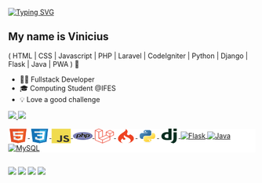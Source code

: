 <a href="https://git.io/typing-svg"><img src="https://readme-typing-svg.demolab.com?font=Fira+Code&weight=450&pause=1000&width=435&lines=Hello+There+%F0%9F%91%8B" alt="Typing SVG" /></a>
## My name is Vinicius
( HTML | CSS | Javascript | PHP | Laravel | CodeIgniter | Python | Django | Flask | Java | PWA ) 🚀
<ul>
  <li>👨‍💻 Fullstack Developer</li>
  <li>🎓 Computing Student @IFES</li>
  <li>💡 Love a good challenge
</li>
</ul>

<div>
  <a href="https://github.com/viniciusxv27">
  <img height="180em" src="https://github-readme-stats.vercel.app/api?username=viniciusxv27&show_icons=true&theme=react&include_all_commits=true&count_private=true"/>
  <img height="180em" src="https://github-readme-stats.vercel.app/api/top-langs/?username=viniciusxv27&layout=compact&langs_count=7&theme=react"/>
</div>

<br>

<div style="display: inline_block; background-color: white">
  <img align="center" alt="HTML" height="30" width="40" src="https://raw.githubusercontent.com/devicons/devicon/master/icons/html5/html5-original.svg">
  <img align="center" alt="CSS" height="30" width="40" src="https://raw.githubusercontent.com/devicons/devicon/master/icons/css3/css3-original.svg">
  <img align="center" alt="JavaScript" height="30" width="40" src="https://raw.githubusercontent.com/devicons/devicon/master/icons/javascript/javascript-original.svg">
  <img align="center" alt="Php" height="30" width="40" src="https://raw.githubusercontent.com/devicons/devicon/master/icons/php/php-original.svg">
  <img align="center" alt="Laravel" height="30" width="40" src="https://raw.githubusercontent.com/devicons/devicon/master/icons/laravel/laravel-original.svg">
  <img align="center" alt="CodeIgniter" height="30" width="40" src="https://raw.githubusercontent.com/devicons/devicon/master/icons/codeigniter/codeigniter-plain.svg">
  <img align="center" alt="Python" height="30" width="40" src="https://raw.githubusercontent.com/devicons/devicon/master/icons/python/python-original.svg">
  <img align="center" alt="Django" height="30" width="40" src="https://raw.githubusercontent.com/devicons/devicon/master/icons/django/django-plain.svg">
  <img align="center" alt="Flask" height="30" width="40"  src="https://cdn.jsdelivr.net/gh/devicons/devicon/icons/flask/flask-original.svg" />
  <img align="center" alt="Java" height="30" width="40"  src="https://cdn.jsdelivr.net/gh/devicons/devicon/icons/java/java-original.svg" />
  <img align="center" alt="MySQL" height="30" width="40"  src="https://cdn.jsdelivr.net/gh/devicons/devicon/icons/mysql/mysql-original.svg" />
</div>

##

<div> 
  <a href="https://api.whatsapp.com/send?phone=5527995088267" target="_blank"><img src="https://img.shields.io/badge/WhatsApp-25D366?style=for-the-badge&logo=whatsapp&logoColor=white" target="_blank"></a>
  <a href="https://www.instagram.com/viniciusm.dev/" target="_blank"><img src="https://img.shields.io/badge/-Instagram-%23E4405F?style=for-the-badge&logo=instagram&logoColor=white" target="_blank"></a> 
  <a href = "mailto:vinicius8cm@gmail.com"><img src="https://img.shields.io/badge/-Gmail-%23333?style=for-the-badge&logo=gmail&logoColor=white" target="_blank"></a>
  <a href="https://www.linkedin.com/in/vinicius-costa-marcelos-3648901a0/" target="_blank"><img src="https://img.shields.io/badge/-LinkedIn-%230077B5?style=for-the-badge&logo=linkedin&logoColor=white" target="_blank"></a> 
  
</div>
